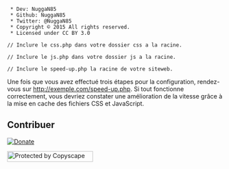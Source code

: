 ```
 * Dev: NuggaN85
 * Github: NuggaN85
 * Twitter: @NuggaN85
 * Copyright © 2015 All rights reserved.
 * Licensed under CC BY 3.0
```


```
// Inclure le css.php dans votre dossier css a la racine.
```
```
// Inclure le js.php dans votre dossier js a la racine.
```
```
// Inclure le speed-up.php la racine de votre siteweb.
```

Une fois que vous avez effectué trois étapes pour la configuration, rendez-vous sur http://exemple.com/speed-up.php. Si tout fonctionne correctement, vous devriez constater une amélioration de la vitesse grâce à la mise en cache des fichiers CSS et JavaScript.

## Contribuer

[![Donate](https://img.shields.io/badge/paypal-donate-yellow.svg?style=flat)](https://www.paypal.me/nuggan85)

<a target="_blank" href="http://www.copyscape.com/"><img src="http://banners.copyscape.com/img/copyscape-banner-white-200x25.png" width="200" height="25" border="0" alt="Protected by Copyscape" title="Protected by Copyscape Plagiarism Checker - Do not copy content from this page." /></a>
